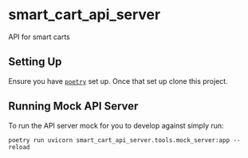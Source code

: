 # smart_cart_api_server
API for smart carts

## Setting Up

Ensure you have [`poetry`](https://python-poetry.org/) set up. Once that set up clone this project.

## Running Mock API Server

To run the API server mock for you to develop against simply run:
```
poetry run uvicorn smart_cart_api_server.tools.mock_server:app --reload
```
